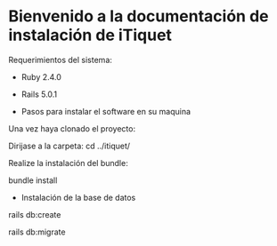 # Bienvenido a la documentación de instalación de iTiquet

Requerimientos del sistema:

* Ruby 2.4.0

* Rails 5.0.1

* Pasos para instalar el software en su maquina

Una vez haya clonado el proyecto:

Dirijase a la carpeta: cd  ../itiquet/

Realize la instalación del bundle:

bundle install

* Instalación de la base de datos 

rails db:create

rails db:migrate
